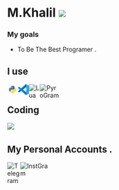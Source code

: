 # M.Khalil ![](https://komarev.com/ghpvc/?username=5dih&color=red)
### My goals
- To Be The Best Programer .

## I use
<img align="left" alt="Python" width="25px" src="https://raw.githubusercontent.com/github/explore/80688e429a7d4ef2fca1e82350fe8e3517d3494d/topics/python/python.png" />
<img align="left" alt="Visual Studio Code" width="25px" src="https://raw.githubusercontent.com/github/explore/80688e429a7d4ef2fca1e82350fe8e3517d3494d/topics/visual-studio-code/visual-studio-code.png" />
<img align="left" alt="Lua" width="25px" src="https://raw.githubusercontent.com/github/explore/80688e429a7d4ef2fca1e82350fe8e3517d3494d/topics/lua/lua.png />
<img align="left" alt="Java" width="50px" src="https://raw.githubusercontent.com/github/explore/80688e429a7d4ef2fca1e82350fe8e3517d3494d/topics/java/java.png" />
<img align="left" alt="PyroGram" width="45px" src="https://docs.pyrogram.org/_static/pyrogram.png" />

<br/>

## Coding
[![](https://github-readme-stats.vercel.app/api?username=5dih&show_icons=false&count_private=false&theme=graywhite&cache_seconds=86400)](https://t.me/sJJJJJ)

## My Personal Accounts .
[<img align="left" alt="Telegram" width="30px" src="https://telegram.org/img/t_logo.svg?1" />](https://t.me/sJJJJJ)
[<img align="left" alt="InstGram" width="70px" src="https://upload.wikimedia.org/wikipedia/commons/thumb/e/e7/Instagram_logo_2016.svg/800px-Instagram_logo_2016.svg.png" />](instagram.com/5dih)
